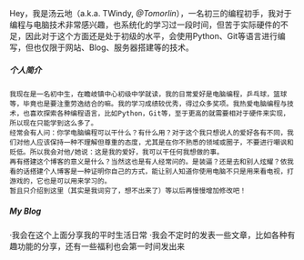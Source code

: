 Hey，我是汤云地（a.k.a. TWindy, _@Tomorlin_），一名初三的编程初手，我对于编程与电脑技术非常感兴趣，也系统化的学习过一段时间，但苦于实际硬件的不足，因此对于这个方面还是处于初级的水平，会使用Python、Git等语言进行编写，但也仅限于网站、Blog、服务器搭建等的技术。


##### 个人简介

    我现在是一名初中生，在瞻岐镇中心初级中学就读，我的日常爱好是电脑编程，乒乓球，篮球等，毕竟也是要注重劳逸结合的嘛。我的学习成绩较优秀，得过众多奖项。我热爱电脑编程与技术，也喜欢探索各种编程语言，比如Python，Git等，至于更高的就需要相对于硬件来实现，所以现在只能学到这么多了。
    经常会有人问：你学电脑编程可以干什么？有什么用？对于这个我只想说人的爱好各有不同，我们对他人应该保持一种不理解但尊重的态度，尤其是在你不熟悉的领域或圈子，不要进行嘲讽和贬低。所以我会对他/她说：这是我的爱好，我可以干任何我想做的事。
    再有搭建这个博客的意义是什么？当然这也是有人经常问的。是装逼？还是去和别人炫耀？依我看的话搭建个人博客是一种证明你自己的方式，能让别人知道你使用电脑不只是用来看电视，打游戏的，它也是可以用来学习的。
    暂且只介绍到这里（其实是我词穷了，想不出来了）等以后再慢慢增加修改吧！
##### My Blog
·我会在这个上面分享我的平时生活日常
·我会不定时的发表一些文章，比如各种有趣功能的分享，还有一些福利也会第一时间发出来

